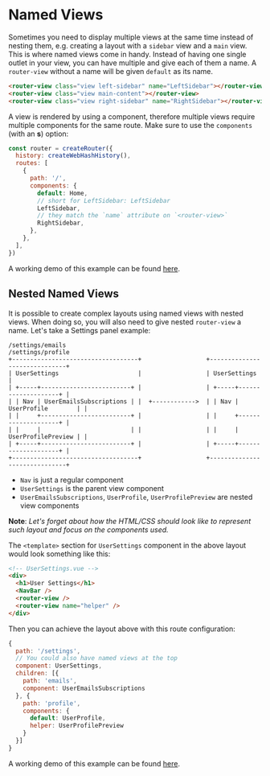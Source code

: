 # Named Views

Sometimes you need to display multiple views at the same time instead of nesting them, e.g. creating a layout with a `sidebar` view and a `main` view. This is where named views come in handy. Instead of having one single outlet in your view, you can have multiple and give each of them a name. A `router-view` without a name will be given `default` as its name.

```html
<router-view class="view left-sidebar" name="LeftSidebar"></router-view>
<router-view class="view main-content"></router-view>
<router-view class="view right-sidebar" name="RightSidebar"></router-view>
```

A view is rendered by using a component, therefore multiple views require
multiple components for the same route. Make sure to use the `components` (with
an **s**) option:

```js
const router = createRouter({
  history: createWebHashHistory(),
  routes: [
    {
      path: '/',
      components: {
        default: Home,
        // short for LeftSidebar: LeftSidebar
        LeftSidebar,
        // they match the `name` attribute on `<router-view>`
        RightSidebar,
      },
    },
  ],
})
```

A working demo of this example can be found [here](https://codesandbox.io/s/named-views-vue-router-4-examples-rd20l).

## Nested Named Views

It is possible to create complex layouts using named views with nested views. When doing so, you will also need to give nested `router-view` a name. Let's take a Settings panel example:

```
/settings/emails                                       /settings/profile
+-----------------------------------+                  +------------------------------+
| UserSettings                      |                  | UserSettings                 |
| +-----+-------------------------+ |                  | +-----+--------------------+ |
| | Nav | UserEmailsSubscriptions | |  +------------>  | | Nav | UserProfile        | |
| |     +-------------------------+ |                  | |     +--------------------+ |
| |     |                         | |                  | |     | UserProfilePreview | |
| +-----+-------------------------+ |                  | +-----+--------------------+ |
+-----------------------------------+                  +------------------------------+
```

- `Nav` is just a regular component
- `UserSettings` is the parent view component
- `UserEmailsSubscriptions`, `UserProfile`, `UserProfilePreview` are nested view components

**Note**: _Let's forget about how the HTML/CSS should look like to represent such layout and focus on the components used._

The `<template>` section for `UserSettings` component in the above layout would look something like this:

```html
<!-- UserSettings.vue -->
<div>
  <h1>User Settings</h1>
  <NavBar />
  <router-view />
  <router-view name="helper" />
</div>
```

Then you can achieve the layout above with this route configuration:

```js
{
  path: '/settings',
  // You could also have named views at the top
  component: UserSettings,
  children: [{
    path: 'emails',
    component: UserEmailsSubscriptions
  }, {
    path: 'profile',
    components: {
      default: UserProfile,
      helper: UserProfilePreview
    }
  }]
}
```

A working demo of this example can be found [here](https://codesandbox.io/s/nested-named-views-vue-router-4-examples-re9yl?&initialpath=%2Fsettings%2Femails).
